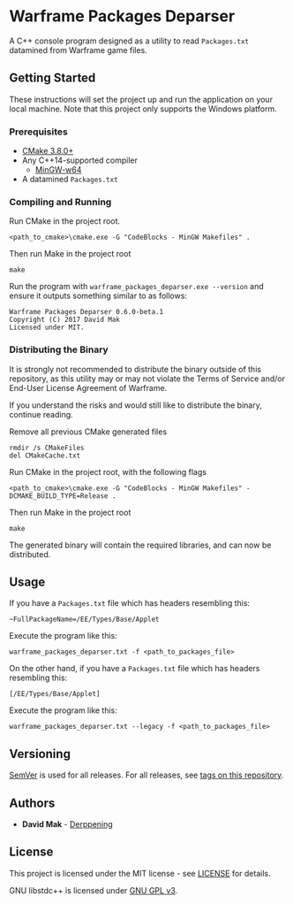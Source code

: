 # Warframe Packages Deparser

A C++ console program designed as a utility to read `Packages.txt` datamined 
from Warframe game files.

## Getting Started

These instructions will set the project up and run the application on your
local machine. Note that this project only supports the Windows platform.

### Prerequisites

* [CMake 3.8.0+](https://cmake.org/download/)
* Any C++14-supported compiler
    * [MinGW-w64](https://sourceforge.net/projects/mingw-w64/)
* A datamined `Packages.txt`

### Compiling and Running

Run CMake in the project root.
```
<path_to_cmake>\cmake.exe -G "CodeBlocks - MinGW Makefiles" .
```

Then run Make in the project root
```
make
```

Run the program with `warframe_packages_deparser.exe --version` and ensure it 
outputs something similar to as follows:
```
Warframe Packages Deparser 0.6.0-beta.1
Copyright (C) 2017 David Mak
Licensed under MIT.
```

### Distributing the Binary

It is strongly not recommended to distribute the binary outside of this 
repository, as this utility may or may not violate the Terms of Service and/or
End-User License Agreement of Warframe. 

If you understand the risks and would still like to distribute the binary, 
continue reading.

Remove all previous CMake generated files
```
rmdir /s CMakeFiles
del CMakeCache.txt
```

Run CMake in the project root, with the following flags
```
<path_to_cmake>\cmake.exe -G "CodeBlocks - MinGW Makefiles" -DCMAKE_BUILD_TYPE=Release .
```

Then run Make in the project root
```
make
```

The generated binary will contain the required libraries, and can now be distributed.

## Usage

If you have a `Packages.txt` file which has headers resembling this:
```
~FullPackageName=/EE/Types/Base/Applet
```
Execute the program like this:
```
warframe_packages_deparser.txt -f <path_to_packages_file>
```

On the other hand, if you have a `Packages.txt` file which has headers 
resembling this:
```
[/EE/Types/Base/Applet]
```
Execute the program like this:
```
warframe_packages_deparser.txt --legacy -f <path_to_packages_file>
```

## Versioning

[SemVer](http://semver.org/) is used for all releases. For all releases, see 
[tags on this repository](https://github.com/Derppening/warframe_packages_deparser/tags).

## Authors

* **David Mak** - [Derppening](https://github.com/Derppening)

## License

This project is licensed under the MIT license - see 
[LICENSE](https://github.com/Derppening/amyspeak/blob/master/LICENSE) for 
details.

GNU libstdc++ is licensed under 
[GNU GPL v3](https://gcc.gnu.org/onlinedocs/libstdc++/manual/license.html).
